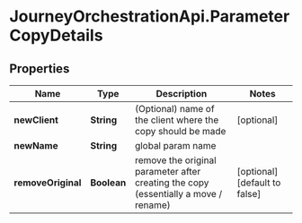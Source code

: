 # JourneyOrchestrationApi.ParameterCopyDetails

## Properties

Name | Type | Description | Notes
------------ | ------------- | ------------- | -------------
**newClient** | **String** | (Optional) name of the client where the copy should be made | [optional] 
**newName** | **String** | global param name | 
**removeOriginal** | **Boolean** | remove the original parameter after creating the copy (essentially a move / rename) | [optional] [default to false]


